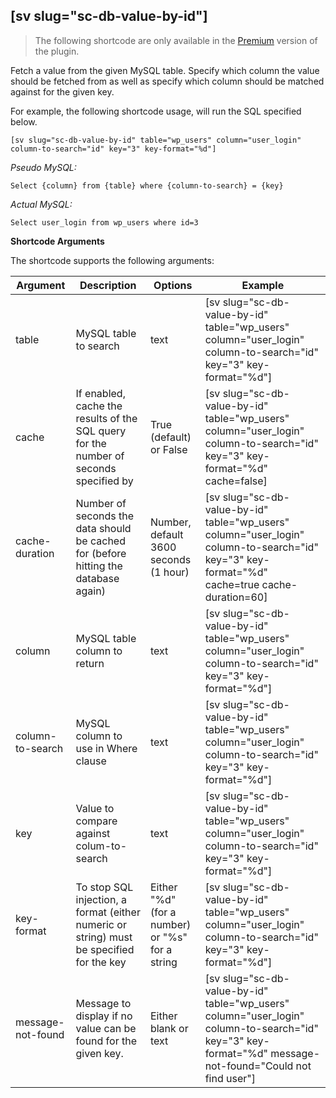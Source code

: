 ## [sv slug="sc-db-value-by-id"]

> The following shortcode are only available in the [Premium](https://shop.yeken.uk/product/shortcode-variables/) version of the plugin.

Fetch a value from the given MySQL table. Specify which column the value should be fetched from as well as specify which column should be matched against for the given key.

For example, the following shortcode usage, will run the SQL specified below.

`[sv slug="sc-db-value-by-id" table="wp_users" column="user_login" column-to-search="id" key="3" key-format="%d"]`

*Pseudo MySQL:*

`Select {column} from {table} where {column-to-search} = {key}`

*Actual MySQL:*

`Select user_login from wp_users where id=3`

**Shortcode Arguments**

The shortcode supports the following arguments:

| Argument          | Description                                                                              | Options                                         | Example |
|-------------------|------------------------------------------------------------------------------------------|-------------------------------------------------|--|
| table             | MySQL table to search                                                                    | text                                            | [sv slug="sc-db-value-by-id" table="wp_users" column="user_login" column-to-search="id" key="3" key-format="%d"]
| cache             | If enabled, cache the results of the SQL query for the number of seconds specified by    | True (default) or False                         | [sv slug="sc-db-value-by-id" table="wp_users" column="user_login" column-to-search="id" key="3" key-format="%d" cache=false]
| cache-duration    | Number of seconds the data should be cached for (before hitting the database again)      | Number, default 3600 seconds (1 hour)           | [sv slug="sc-db-value-by-id" table="wp_users" column="user_login" column-to-search="id" key="3" key-format="%d" cache=true cache-duration=60]
| column            | MySQL table column to return                                                             | text                                            | [sv slug="sc-db-value-by-id" table="wp_users" column="user_login" column-to-search="id" key="3" key-format="%d"]
| column-to-search  | MySQL column to use in Where clause                                                      | text                                            | [sv slug="sc-db-value-by-id" table="wp_users" column="user_login" column-to-search="id" key="3" key-format="%d"]
| key               | Value to compare against colum-to-search                                                 | text                                            | [sv slug="sc-db-value-by-id" table="wp_users" column="user_login" column-to-search="id" key="3" key-format="%d"]
| key-format        | To stop SQL injection, a format (either numeric or string) must be specified for the key | Either "%d" (for a number) or "%s" for a string | [sv slug="sc-db-value-by-id" table="wp_users" column="user_login" column-to-search="id" key="3" key-format="%d"]
| message-not-found | Message to display if no value can be found for the given key.                           | Either blank or text                            | [sv slug="sc-db-value-by-id" table="wp_users" column="user_login" column-to-search="id" key="3" key-format="%d" message-not-found="Could not find user"]
